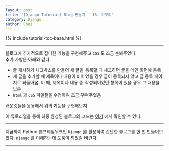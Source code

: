 ```yaml
---
layout: post
title: '[Django Tutorial] Blog 만들기 - 15. 마무리'
category: Django
author: Che1
---
```


{% include tutorial-toc-base.html %}

- - -

블로그에 추가적으로 잡다한 기능을 구현해주고 `CSS` 도 조금 손봐주었다.  
추가 사항은 아래와 같다.

- 글 게시하기 체크박스를 만들어 새 글을 등록할 때 체크하면 글을 메인 화면에 등록
- 새 글을 추가할 때 제목이나 내용이 비어있을 경우 글이 등록되지 않고 글 등록 페이지로 되돌아옴. 이 때, 제목이나 내용 중 작성되어있던 항목이 있을 경우 그 내용을 보존
- `html` 과 `CSS` 파일들을 수정하여 조금 꾸며주었음

배운것들을 응용해서 위의 기능을 구현해보자.

이 튜토리얼을 통해 최종 완성된 블로그의 코드는 [여기](https://github.com/nachwon/Djangogirls_assignment) 에서 확인할 수 있다.

- - -

지금까지 Python 웹프레임워크인 `Django` 를 활용하여 간단한 블로그를 한 번 만들어보았다. `Django` 를 이해하는데 도움이 되었길 바란다.

- - -

